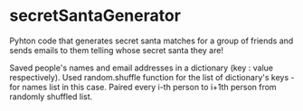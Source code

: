 # secretSantaGenerator

Pyhton code that generates secret santa matches for a group of friends and sends emails to them telling whose secret santa they are!

Saved people's names and email addresses in a dictionary (key : value respectively). Used random.shuffle function for the list of dictionary's keys - for names list in this case.
Paired every i-th person to i+1th person from randomly shuffled list.
